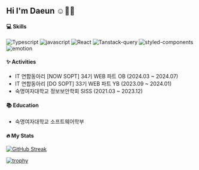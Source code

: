 ## Hi I'm Daeun ☺️👋🏻
#### 💻  Skills
<img alt="Typescript" src ="https://img.shields.io/badge/Typescript-3178C6.svg?&style=flat&logo=Typescript&logoColor=white"/> <img alt="javascript" src ="https://img.shields.io/badge/Javascript-F7DF1E.svg?&style=flat&logo=Javascript&logoColor=white"/>  <img alt="React" src ="https://img.shields.io/badge/React-61DAFB.svg?&logo=React&style=flat&logoColor=white"/> 
<img alt="Tanstack-query" src ="https://img.shields.io/badge/Tanstack Query-FF4154.svg?&logo=REACTQUERY&style=flat&logoColor=white"/> 
<img alt="styled-components" src ="https://img.shields.io/badge/Styled Components-DB7093.svg?&logo=Styled-Components&style=flat&logoColor=white"/>
<img alt="emotion" src ="https://img.shields.io/badge/Emotion-DB7093.svg?&logo=Emotion&style=flat&logoColor=white"/>


#### ✨ Activities
- IT 연합동아리 [NOW SOPT] 34기 WEB 파트 OB (2024.03 ~ 2024.07)
- IT 연합동아리 [DO SOPT] 33기 WEB 파트 YB (2023.09 ~ 2024.01)
- 숙명여자대학교 정보보안학회 SISS (2021.03 ~ 2023.12)


#### 📚 Education
- 숙명여자대학교 소프트웨어학부

#### :fire: My Stats

[![GitHub Streak](http://github-readme-streak-stats.herokuapp.com?user=namdaeun&theme=dark&background=000000)](https://git.io/streak-stats)


[![trophy](https://github-profile-trophy.vercel.app/?username=namdaeun)](https://github.com/namdaeun/github-profile-trophy)
